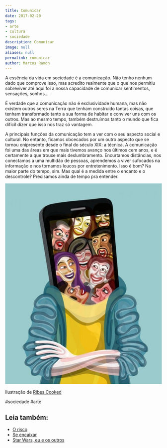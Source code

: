 ```yaml
---
title: Comunicar
date: 2017-02-20
tags:
- arte
- cultura
- sociedade
description: Comunicar
image: null
aliases: null
permalink: comunicar
author: Marcos Ramon
---
```

A essência da vida em sociedade é a comunicação. Não tenho nenhum dado que comprove isso, mas acredito realmente que o que nos permitiu sobreviver até aqui foi a nossa capacidade de comunicar sentimentos, sensações, sonhos…

É verdade que a comunicação não é exclusividade humana, mas não existem outros seres na Terra que tenham construído tantas coisas, que tenham transformado tanto a sua forma de habitar e conviver uns com os outros. Mas ao mesmo tempo, também destruímos tanto o mundo que fica difícil dizer que isso nos traz só vantagem.

A principais funções da comunicação tem a ver com o seu aspecto social e cultural. No entanto, ficamos obcecados por um outro aspecto que se tornou onipresente desde o final do século XIX: a técnica. A comunicação foi uma das áreas em que mais tivemos avanço nos últimos cem anos, e é certamente a que trouxe mais deslumbramento. Encurtamos distâncias, nos conectamos a uma multidão de pessoas, aprendemos a viver sufocados na informação e nos tornamos loucos por entretenimento. Isso é bom? Na maior parte do tempo, sim. Mas qual é a medida entre o encanto e o descontrole? Precisamos ainda de tempo pra entender.

<img src="/assets/img/comunicar-medium.jpeg">

Ilustração de [Ribes Cooked](http://www.ribescooked.com/)


#sociedade #arte<div class="leia-tambem" markdown="1">
## Leia também:

- <a href="/o-risco">O risco</a>
- <a href="/se-encaixar">Se encaixar</a>
- <a href="/star-wars-eu-e-os-outros">Star Wars, eu e os outros</a>
</div>
